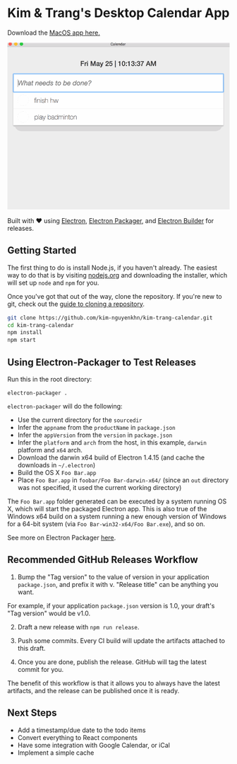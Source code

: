 # Kim & Trang's Desktop Calendar App

Download the [MacOS app here.](https://github.com/kim-nguyenkhn/kim-trang-calendar/releases/download/v1.0.1/kim-trang-calendar.app.zip)

<kbd>![Todo App Demo Gif](DOCS/demo.gif)</kbd>

Built with ❤️ using [Electron](https://electronjs.org/), [Electron Packager](https://github.com/electron-userland/electron-packager), and [Electron Builder](https://github.com/electron-userland/electron-builder) for releases.

## Getting Started

The first thing to do is install Node.js, if you haven't already. The easiest
way to do that is by visiting [nodejs.org](https://nodejs.org) and downloading
the installer, which will set up `node` and `npm` for you.

Once you've got that out of the way, clone the repository. If you're new to
git, check out the
[guide to cloning a repository](https://help.github.com/articles/cloning-a-repository/).

```sh
git clone https://github.com/kim-nguyenkhn/kim-trang-calendar.git
cd kim-trang-calendar
npm install
npm start
```

## Using Electron-Packager to Test Releases

Run this in the root directory:

```
electron-packager .
```

`electron-packager` will do the following:

* Use the current directory for the `sourcedir`
* Infer the `appname` from the `productName` in `package.json`
* Infer the `appVersion` from the `version` in `package.json`
* Infer the `platform` and `arch` from the host, in this example, `darwin` platform and `x64` arch.
* Download the darwin x64 build of Electron 1.4.15 (and cache the downloads in `~/.electron`)
* Build the OS X `Foo Bar.app`
* Place `Foo Bar.app` in `foobar/Foo Bar-darwin-x64/` (since an `out` directory was not specified, it used the current working directory)

The `Foo Bar.app` folder generated can be executed by a system running OS X, which will start the packaged Electron app. This is also true of the Windows x64 build on a system running a new enough version of Windows for a 64-bit system (via `Foo Bar-win32-x64/Foo Bar.exe`), and so on.

See more on Electron Packager [here](https://github.com/electron-userland/electron-packager).


## Recommended GitHub Releases Workflow

1. Bump the "Tag version" to the value of version in your application `package.json`, and prefix it with v. "Release title" can be anything you want. 

For example, if your application `package.json` version is 1.0, your draft's "Tag version" would be v1.0.

2. Draft a new release with `npm run release`. 

3. Push some commits. Every CI build will update the artifacts attached to this draft.

4. Once you are done, publish the release. GitHub will tag the latest commit for you.

The benefit of this workflow is that it allows you to always have the latest artifacts, and the release can be published once it is ready.

## Next Steps

- Add a timestamp/due date to the todo items
- Convert everything to React components
- Have some integration with Google Calendar, or iCal
- Implement a simple cache